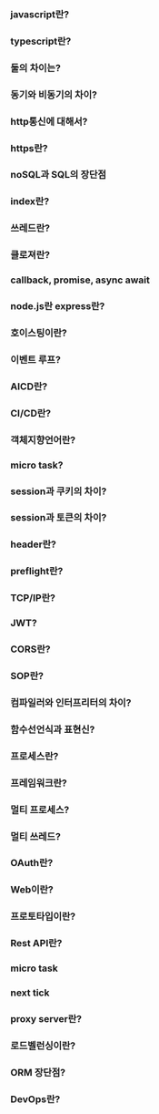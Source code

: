 ### javascript란?

### typescript란?

### 둘의 차이는?

### 동기와 비동기의 차이?

### http통신에 대해서?

### https란?

### noSQL과 SQL의 장단점

### index란?

### 쓰레드란?

### 클로져란?

### callback, promise, async await

### node.js란 express란?

### 호이스팅이란?

### 이벤트 루프?

### AICD란?

### CI/CD란?

### 객체지향언어란?

### micro task?

### session과 쿠키의 차이?

### session과 토큰의 차이?

### header란?

### preflight란?

### TCP/IP란?

### JWT?

### CORS란?

### SOP란?

### 컴파일러와 인터프리터의 차이?

### 함수선언식과 표현신?

### 프로세스란?

### 프레임워크란?

### 멀티 프로세스?

### 멀티 쓰레드?

### OAuth란?

### Web이란?

### 프로토타입이란?

### Rest API란?

### micro task

### next tick

### proxy server란?

### 로드벨런싱이란?

### ORM 장단점?

### DevOps란?

